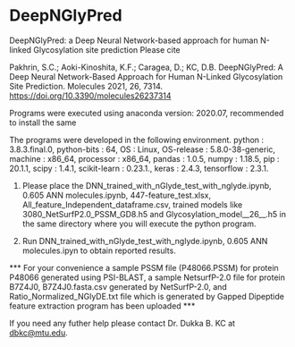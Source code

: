 # DeepNGlyPred

DeepNGlyPred: a Deep Neural Network-based approach for human N-linked Glycosylation site prediction 
Please cite

Pakhrin, S.C.; Aoki-Kinoshita, K.F.; Caragea, D.; KC, D.B. DeepNGlyPred: A Deep Neural Network-Based Approach for Human N-Linked Glycosylation Site Prediction. Molecules 2021, 26, 7314. https://doi.org/10.3390/molecules26237314


Programs were executed using anaconda version: 2020.07, recommended to install the same 
      
      
  The programs were developed in the following environment. 
      python              : 3.8.3.final.0,
      python-bits         : 64,
      OS                  : Linux,
      OS-release          : 5.8.0-38-generic,
      machine             : x86_64,
      processor           : x86_64,
      pandas              : 1.0.5,
      numpy               : 1.18.5,
      pip                 : 20.1.1,
      scipy               : 1.4.1,
      scikit-learn        : 0.23.1.,
      keras               : 2.4.3,
      tensorflow          : 2.3.1.
      
      
      
 1. Please place the DNN_trained_with_nGlyde_test_with_nglyde.ipynb, 0.605 ANN molecules.ipynb, 447-feature_test.xlsx, All_feature_Independent_dataframe.csv, trained models like 3080_NetSurfP2.0_PSSM_GD8.h5 and
   Glycosylation_model__26__.h5 in the same directory where you will execute the python program.
   
   
2. Run DNN_trained_with_nGlyde_test_with_nglyde.ipynb,  0.605 ANN molecules.ipyn to obtain reported results.


*** For your convenience a sample PSSM file (P48066.PSSM) for protein P48066 generated using PSI-BLAST,  a sample NetsurfP-2.0 file for protein B7Z4J0, B7Z4J0.fasta.csv generated by NetSurfP-2.0, and Ratio_Normalized_NGlyDE.txt file which is generated by Gapped Dipeptide feature extraction program has been uploaded   ***


If you need any futher help please contact Dr. Dukka B. KC at dbkc@mtu.edu.

                                          
